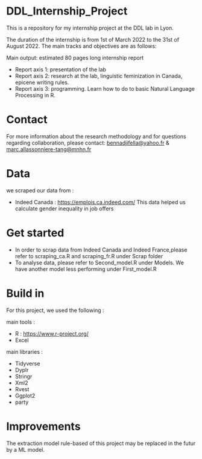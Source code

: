 # DDL_Internship_Project
This is a repository for my internship project at the DDL lab in Lyon.

The duration of the internship is from 1st of March 2022 to the 31st of August 2022. 
The main tracks and objectives are as follows:

Main output: estimated 80 pages long internship report
- Report axis 1: presentation of the lab
- Report axis 2: research at the lab, linguistic feminization in Canada, epicene writing rules.
- Report axis 3: programming. Learn how to do to basic Natural Language Processing in R.

# Contact
For more information about the research methodology and for questions regarding collaboration, please contact: bennadjifella@yahoo.fr & marc.allassonniere-tang@mnhn.fr

# Data
we scraped our data from :

- Indeed Canada : https://emplois.ca.indeed.com/
This data helped us calculate gender inequality in job offers

# Get started 
- In order to scrap data from Indeed Canada and Indeed France,please refer to scraping_ca.R and scraping_fr.R under Scrap folder
- To analyse data, please refer to Second_model.R under Models. We have another model less performing under First_model.R

# Build in 
For this project, we used the following :

main tools :
- R : https://www.r-project.org/
- Excel

main libraries :
- Tidyverse
- Dyplr
- Stringr
- Xml2
- Rvest
- Ggplot2
- party

# Improvements
The extraction model rule-based of this project may be replaced in the futur by a ML model.
